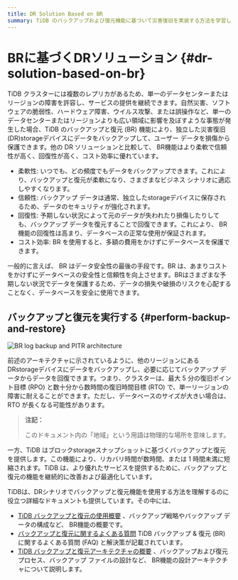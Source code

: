 ```yaml
---
title: DR Solution Based on BR
summary: TiDB のバックアップおよび復元機能に基づいて災害復旧を実装する方法を学習します。
---
```


# BRに基づくDRソリューション {#dr-solution-based-on-br}

TiDB クラスターには複数のレプリカがあるため、単一のデータセンターまたはリージョンの障害を許容し、サービスの提供を継続できます。自然災害、ソフトウェアの脆弱性、ハードウェア障害、ウイルス攻撃、または誤操作など、単一のデータセンターまたはリージョンよりも広い領域に影響を及ぼすような事態が発生した場合、TiDB のバックアップと復元 (BR) 機能により、独立した災害復旧 (DR)storageデバイスにデータをバックアップして、ユーザー データを損傷から保護できます。他の DR ソリューションと比較して、 BR機能はより柔軟で信頼性が高く、回復性が高く、コスト効率に優れています。

-   柔軟性: いつでも、どの頻度でもデータをバックアップできます。これにより、バックアップと復元が柔軟になり、さまざまなビジネス シナリオに適応しやすくなります。
-   信頼性: バックアップ データは通常、独立したstorageデバイスに保存されるため、データのセキュリティが強化されます。
-   回復性: 予期しない状況によって元のデータが失われたり損傷したりしても、バックアップ データを復元することで回復できます。これにより、 BR機能の回復性は高まり、データベースの正常な使用が保証されます。
-   コスト効率: BR を使用すると、多額の費用をかけずにデータベースを保護できます。

一般的に言えば、 BR はデータ安全性の最後の手段です。BR は、あまりコストをかけずにデータベースの安全性と信頼性を向上させます。BRはさまざまな予期しない状況でデータを保護するため、データの損失や破損のリスクを心配することなく、データベースを安全に使用できます。

## バックアップと復元を実行する {#perform-backup-and-restore}

![BR log backup and PITR architecture](/media/dr/dr-backup-and-restore.png)

前述のアーキテクチャに示されているように、他のリージョンにある DRstorageデバイスにデータをバックアップし、必要に応じてバックアップ データからデータを回復できます。つまり、クラスターは、最大 5 分の復旧ポイント目標 (RPO) と数十分から数時間の復旧時間目標 (RTO) で、単一リージョンの障害に耐えることができます。ただし、データベースのサイズが大きい場合は、RTO が長くなる可能性があります。

> **注記：**
>
> このドキュメント内の「地域」という用語は物理的な場所を意味します。

一方、TiDB はブロックstorageスナップショットに基づくバックアップと復元を提供します。この機能により、リカバリ時間が数時間、または 1 時間未満に短縮されます。TiDB は、より優れたサービスを提供するために、バックアップと復元の機能を継続的に改善および最適化しています。

TiDBは、DRシナリオでバックアップと復元機能を使用する方法を理解するのに役立つ詳細なドキュメントも提供しています。その中には、

-   [TiDB バックアップと復元の使用概要](/br/br-use-overview.md) 、バックアップ戦略やバックアップ データの構成など、 BR機能の概要です。
-   [バックアップと復元に関するよくある質問](/faq/backup-and-restore-faq.md) TiDB バックアップ &amp; 復元 (BR) に関するよくある質問 (FAQ) と解決策が記載されています。
-   [TiDB バックアップと復元アーキテクチャの概要](/br/backup-and-restore-design.md) 、バックアップおよび復元プロセス、バックアップ ファイルの設計など、 BR機能の設計アーキテクチャについて説明します。
